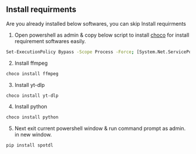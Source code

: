## Install requirments

Are you already installed below softwares, you can skip Install requirments

1. Open powershell as admin & copy below script to install <a href="https://chocolatey.org">choco</a> for install requirement softwares easily.

```sh
Set-ExecutionPolicy Bypass -Scope Process -Force; [System.Net.ServicePointManager]::SecurityProtocol = [System.Net.ServicePointManager]::SecurityProtocol -bor 3072; iex ((New-Object System.Net.WebClient).DownloadString('https://community.chocolatey.org/install.ps1'))
```

2. Install ffmpeg

```sh
choco install ffmpeg
```

3. Install yt-dlp

```sh
choco install yt-dlp
```

4. Install python

```sh
choco install python
```

5. Next exit current powershell window & run command prompt as admin. in new window.

```sh
pip install spotdl
```

##

